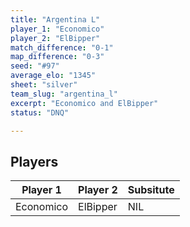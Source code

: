 ```yaml
---
title: "Argentina L"
player_1: "Economico"
player_2: "ElBipper"
match_difference: "0-1"
map_difference: "0-3"
seed: "#97"
average_elo: "1345"
sheet: "silver"
team_slug: "argentina_l"
excerpt: "Economico and ElBipper"
status: "DNQ"

---
```

## Players

| Player 1 | Player 2 | Subsitute |
| -- | -- | -- |
| Economico | ElBipper | NIL |
